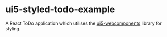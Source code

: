 # ui5-styled-todo-example

A React ToDo application which utilises the [ui5-webcomponents](https://github.com/SAP/ui5-webcomponents) library for styling.